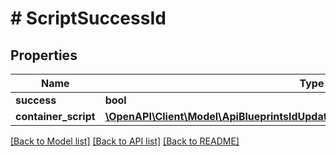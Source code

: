 # # ScriptSuccessId

## Properties

Name | Type | Description | Notes
------------ | ------------- | ------------- | -------------
**success** | **bool** |  | [optional]
**container_script** | [**\OpenAPI\Client\Model\ApiBlueprintsIdUpdatePermissionsResourcePermissionSites**](ApiBlueprintsIdUpdatePermissionsResourcePermissionSites.md) |  | [optional]

[[Back to Model list]](../../README.md#models) [[Back to API list]](../../README.md#endpoints) [[Back to README]](../../README.md)
